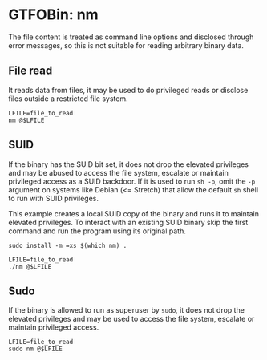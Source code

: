 # GTFOBin: nm

The file content is treated as command line options and disclosed through error messages, so this is not suitable for reading arbitrary binary data.

## File read

It reads data from files, it may be used to do privileged reads or disclose files outside a restricted file system.

```
LFILE=file_to_read
nm @$LFILE
```

## SUID

If the binary has the SUID bit set, it does not drop the elevated privileges and may be abused to access the file system, escalate or maintain privileged access as a SUID backdoor. If it is used to run `sh -p`, omit the `-p` argument on systems like Debian (<= Stretch) that allow the default `sh` shell to run with SUID privileges.

This example creates a local SUID copy of the binary and runs it to maintain elevated privileges. To interact with an existing SUID binary skip the first command and run the program using its original path.

```
sudo install -m =xs $(which nm) .

LFILE=file_to_read
./nm @$LFILE
```

## Sudo

If the binary is allowed to run as superuser by `sudo`, it does not drop the elevated privileges and may be used to access the file system, escalate or maintain privileged access.

```
LFILE=file_to_read
sudo nm @$LFILE
```